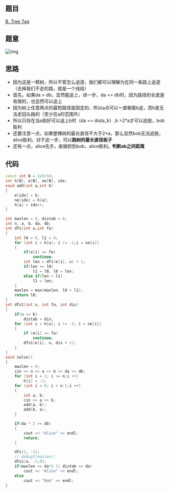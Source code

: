 ## 题目

[B. Tree Tag](https://codeforces.com/problemset/problem/1404/B)

## 题意

![img](https://img2023.cnblogs.com/blog/2740326/202304/2740326-20230420210130124-971151525.png)

## 思路

- 因为这是一颗树，所以不管怎么追逐，我们都可以理解为在同一条路上追逐（去掉我们不走的路，就是一个线段）
- 首先，如果da > db，显然能追上，进一步，da == db时，因为路径的长度是有限的，也显然可以追上
- 因为树上任意两点的最短路径是固定的，所以a点可以一直朝着b追，而b是无法走回头路的（至少在a的范围外）
- 所以只存在当a刚好可以追上b时（da == dista_b）,b >2*a才可以逃脱，bob胜利
- 还要注意一点，如果整棵树的最长直径不大于2*a，那么显然bob无法逃脱，alice胜利。对于这一步，可以**跑树的最长直径板子**
- 还有一点，alice先手，直接抓到bob，alice胜利。**判断ab之间距离**

## 代码

```cpp
const int N = 2e5+10;
int h[N], e[N], ne[N], idx;
void add(int a,int b)
{
    e[idx] = b;
    ne[idx] = h[a];
    h[a] = idx++;
}

int maxlen = 0, distab = 0;
int n, a, b, da, db;
int dfs(int u,int fa)
{
    int l0 = 0, l1 = 0;
    for (int i = h[u]; i != -1;i = ne[i])
    {
        if(e[i] == fa)
            continue;
        int len = dfs(e[i], u) + 1;
        if(len >= l0)
            l1 = l0, l0 = len;
        else if(len > l1)
            l1 = len;
    }
    maxlen = max(maxlen, l0 + l1);
    return l0;
}
int dfs1(int u, int fa, int dis)
{
    if(u == b)
        distab = dis;
    for (int i = h[u]; i != -1; i = ne[i])
    {
        if (e[i] == fa)
            continue;
        dfs1(e[i], u, dis + 1);
    }
}
void solve()
{
    maxlen = 0;
    cin >> n >> a >> b >> da >> db;
    for (int i = 1; i <= n;i ++)
        h[i] = -1;
    for (int i = 0; i < n-1;i ++)
    {
        int a, b;
        cin >> a >> b;
        add(a, b);
        add(b, a);
    }

    if(da * 2 >= db)
    {
        cout << "Alice" << endl;
        return;
    }

    dfs(1, -1);
    // debug1(maxlen);
    dfs1(a, -1,0);
    if(maxlen <= da*2 || distab <= da)
        cout << "Alice" << endl;
    else
        cout << "Bob" << endl;
}

```
